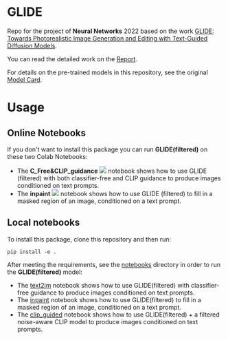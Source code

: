 # **GLIDE**

Repo for the project of **Neural Networks** 2022 based on the work [GLIDE: Towards Photorealistic Image Generation and Editing with Text-Guided Diffusion Models](https://arxiv.org/abs/2112.10741).

You can read the detailed work on the [Report](report.pdf).

For details on the pre-trained models in this repository, see the original [Model Card](model-card.md).

# **Usage**

## Online Notebooks

If you don't want to install this package you can run **GLIDE(filtered)** on these two Colab Notebooks: 

* The **C_Free&CLIP_guidance** [![][colab]][colab-text2im] notebook shows how to use GLIDE (filtered) with both classifier-free and CLIP guidance to produce images conditioned on text prompts. 
* The **inpaint** [![][colab]][colab-inpaint] notebook shows how to use GLIDE (filtered) to fill in a masked region of an image, conditioned on a text prompt.

[colab]: <https://colab.research.google.com/assets/colab-badge.svg>
[colab-text2im]: <https://colab.research.google.com/drive/107TfaoCr78kCrUqZPfW183nvT0ItramR?usp=sharing>
[colab-inpaint]: <https://colab.research.google.com/drive/1F35g0yIe1qATw6Tf-gVIQnBkyOEt9KIM?usp=sharing>

## Local notebooks
To install this package, clone this repository and then run:

```
pip install -e .
```

After meeting the requirements, see the [notebooks](notebooks) directory in order to run the **GLIDE(filtered)** model:

* The [text2im](notebooks/text2im.ipynb) notebook shows how to use GLIDE(filtered) with classifier-free guidance to produce images conditioned on text prompts. 
* The [inpaint](notebooks/inpaint.ipynb) notebook shows how to use GLIDE(filtered) to fill in a masked region of an image, conditioned on a text prompt. 
* The [clip_guided](notebooks/clip_guided.ipynb) notebook shows how to use GLIDE(filtered) + a filtered noise-aware CLIP model to produce images conditioned on text prompts.
